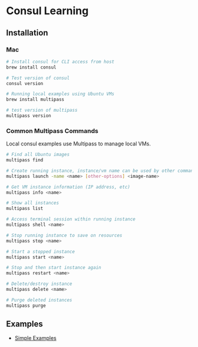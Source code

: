 # Consul Learning

## Installation

### Mac

```bash
# Install consul for CLI access from host
brew install consul

# Test version of consul
consul version

# Running local examples using Ubuntu VMs
brew install multipass

# test version of multipass
multipass version

```

### Common Multipass Commands

Local consul examples use Multipass to manage local VMs.

```bash
# Find all Ubuntu images
multipass find

# Create running instance, instance/vm name can be used by other commands later on
multipass launch -name <name> [other-options] <image-name>

# Get VM instance information (IP address, etc)
multipass info <name>

# Show all instances
multipass list

# Access terminal session within running instance
multipass shell <name>

# Stop running instance to save on resources
multipass stop <name>

# Start a stopped instance
multipass start <name>

# Stop and then start instance again
multipass restart <name>

# Delete/destroy instance
multipass delete <name>

# Purge deleted instances
multipass purge
```

## Examples

* [Simple Examples](simple/README.md)

